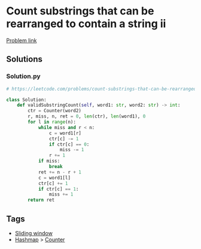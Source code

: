 # Count substrings that can be rearranged to contain a string ii

[Problem link](https://leetcode.com/problems/count-substrings-that-can-be-rearranged-to-contain-a-string-ii/)

## Solutions


### Solution.py
```py
# https://leetcode.com/problems/count-substrings-that-can-be-rearranged-to-contain-a-string-ii/

class Solution:
    def validSubstringCount(self, word1: str, word2: str) -> int:
        ctr = Counter(word2)
        r, miss, n, ret = 0, len(ctr), len(word1), 0
        for l in range(n):
            while miss and r < n:
                c = word1[r]
                ctr[c] -= 1
                if ctr[c] == 0:
                    miss -= 1
                r += 1
            if miss:
                break
            ret += n - r + 1
            c = word1[l]
            ctr[c] += 1
            if ctr[c] == 1:
                miss += 1
        return ret
```
## Tags

* [Sliding window](/Collections/sliding-window.md#sliding-window)
* [Hashmap](/Collections/hashmap.md#hashmap) > [Counter](/Collections/hashmap.md#counter)
